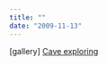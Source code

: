 ```yaml
---
title: ""
date: "2009-11-13"
---
```


\[gallery\] [Cave exploring](http://plfoto.com/41509/autor.html)
